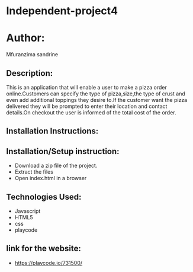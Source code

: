 # Independent-project4
# Author:
Mfuranzima sandrine
## Description:
This is an application that will enable a user to make a pizza order online.Customers can specify the type of pizza,size,the type of crust and even add additional toppings they desire to.If the customer want the pizza delivered they will be prompted to enter their location and contact details.On checkout the user is informed of the total cost of the order.
## Installation Instructions:

## Installation/Setup instruction:
* Download a zip file of the project.
* Extract the files
* Open index.html in a browser

## Technologies Used:
* Javascript
* HTML5
* css
* playcode
## link for the website:
* https://playcode.io/731500/
